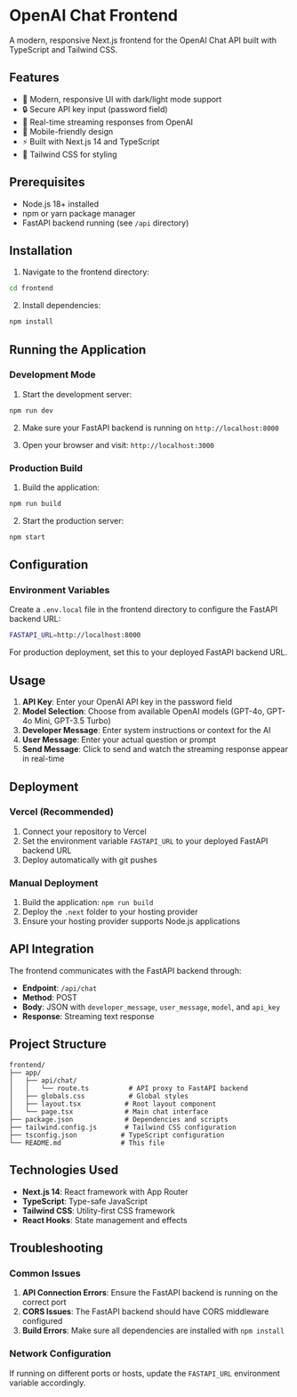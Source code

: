 # OpenAI Chat Frontend

A modern, responsive Next.js frontend for the OpenAI Chat API built with TypeScript and Tailwind CSS.

## Features

- 🎨 Modern, responsive UI with dark/light mode support
- 🔒 Secure API key input (password field)
- 🚀 Real-time streaming responses from OpenAI
- 📱 Mobile-friendly design
- ⚡ Built with Next.js 14 and TypeScript
- 🎯 Tailwind CSS for styling

## Prerequisites

- Node.js 18+ installed
- npm or yarn package manager
- FastAPI backend running (see `/api` directory)

## Installation

1. Navigate to the frontend directory:
```bash
cd frontend
```

2. Install dependencies:
```bash
npm install
```

## Running the Application

### Development Mode

1. Start the development server:
```bash
npm run dev
```

2. Make sure your FastAPI backend is running on `http://localhost:8000`

3. Open your browser and visit: `http://localhost:3000`

### Production Build

1. Build the application:
```bash
npm run build
```

2. Start the production server:
```bash
npm start
```

## Configuration

### Environment Variables

Create a `.env.local` file in the frontend directory to configure the FastAPI backend URL:

```bash
FASTAPI_URL=http://localhost:8000
```

For production deployment, set this to your deployed FastAPI backend URL.

## Usage

1. **API Key**: Enter your OpenAI API key in the password field
2. **Model Selection**: Choose from available OpenAI models (GPT-4o, GPT-4o Mini, GPT-3.5 Turbo)
3. **Developer Message**: Enter system instructions or context for the AI
4. **User Message**: Enter your actual question or prompt
5. **Send Message**: Click to send and watch the streaming response appear in real-time

## Deployment

### Vercel (Recommended)

1. Connect your repository to Vercel
2. Set the environment variable `FASTAPI_URL` to your deployed FastAPI backend URL
3. Deploy automatically with git pushes

### Manual Deployment

1. Build the application: `npm run build`
2. Deploy the `.next` folder to your hosting provider
3. Ensure your hosting provider supports Node.js applications

## API Integration

The frontend communicates with the FastAPI backend through:
- **Endpoint**: `/api/chat`
- **Method**: POST
- **Body**: JSON with `developer_message`, `user_message`, `model`, and `api_key`
- **Response**: Streaming text response

## Project Structure

```
frontend/
├── app/
│   ├── api/chat/
│   │   └── route.ts          # API proxy to FastAPI backend
│   ├── globals.css           # Global styles
│   ├── layout.tsx           # Root layout component
│   └── page.tsx             # Main chat interface
├── package.json             # Dependencies and scripts
├── tailwind.config.js       # Tailwind CSS configuration
├── tsconfig.json           # TypeScript configuration
└── README.md               # This file
```

## Technologies Used

- **Next.js 14**: React framework with App Router
- **TypeScript**: Type-safe JavaScript
- **Tailwind CSS**: Utility-first CSS framework
- **React Hooks**: State management and effects

## Troubleshooting

### Common Issues

1. **API Connection Errors**: Ensure the FastAPI backend is running on the correct port
2. **CORS Issues**: The FastAPI backend should have CORS middleware configured
3. **Build Errors**: Make sure all dependencies are installed with `npm install`

### Network Configuration

If running on different ports or hosts, update the `FASTAPI_URL` environment variable accordingly.